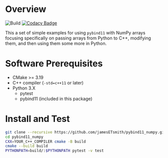 # Overview
![Build](https://github.com/jamesETsmith/pybind11_numpy/actions/workflows/cmake.yml/badge.svg) [![Codacy Badge](https://app.codacy.com/project/badge/Grade/b63545b9023a466e961b4aeed9c12806)](https://www.codacy.com/gh/jamesETsmith/pybind11_numpy/dashboard?utm_source=github.com&amp;utm_medium=referral&amp;utm_content=jamesETsmith/pybind11_numpy&amp;utm_campaign=Badge_Grade)

This a set of simple examples for using `pybind11` with NumPy arrays focusing specifically on passing arrays from Python to C++, modifying them, and then using them some more in Python.

# Software Prerequisites
- CMake >= 3.19
- C++ compiler (`-std=c++11` or later)
- Python 3.X
  - pytest
  - pybind11 (included in this package)

# Install and Test

```bash
git clone --recursive https://github.com/jamesETsmith/pybind11_numpy.git
cd pybind11_numpy
CXX=YOUR_C++_COMPILER cmake -B build
cmake --build build
PYTHONPATH=build/:$PYTHONPATH pytest -v test
```
